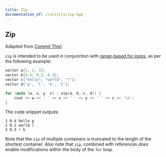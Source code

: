 ```yaml
---
title: Zip
documentation_of: //utility/zip.hpp
---
```


## Zip

Adapted from [Commit This!](https://github.com/CommitThis/zip-iterator/blob/master/zip_tuple.hpp). 

`zip` is intended to be used in conjunction with [range-based for loops](https://en.cppreference.com/w/cpp/language/range-for), as per the following example:

```c++
vector a{1, 2, 3};
vector b{0.6, 0.2, 0.3};
vector c{"hello", "world", "!"};
vector d{'p', 'l', 'k', '2'};

for (auto [w, x, y, z] : zip(a, b, c, d)) {
	cout << w << ' ' << x << ' ' << y << ' ' << z << '\n';
}
```

The code snippet outputs:
```
1 0.6 hello p
2 0.2 world l
3 0.3 ! k
```

Note that the `zip` of multiple containers is truncated to the length of the shortest container. Also note that `zip`, combined with references _does_ enable modifications within the body of the `for` loop. 